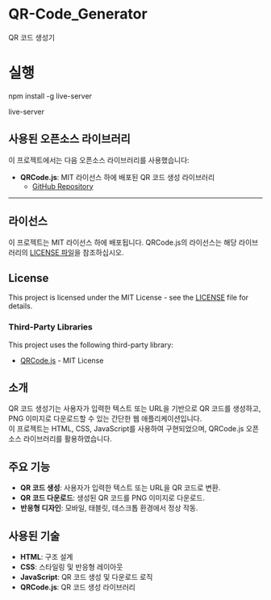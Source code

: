 # QR-Code_Generator

QR 코드 생성기


# 실행
npm install -g live-server

live-server

## 사용된 오픈소스 라이브러리

이 프로젝트에서는 다음 오픈소스 라이브러리를 사용했습니다:

- **QRCode.js**: MIT 라이선스 하에 배포된 QR 코드 생성 라이브러리
  - [GitHub Repository](https://github.com/davidshimjs/qrcodejs)

---

## 라이선스

이 프로젝트는 MIT 라이선스 하에 배포됩니다. QRCode.js의 라이선스는 해당 라이브러리의 [LICENSE 파일](https://github.com/davidshimjs/qrcodejs/blob/master/LICENSE)을 참조하십시오.


## License
This project is licensed under the MIT License - see the [LICENSE](./LICENSE) file for details.

### Third-Party Libraries
This project uses the following third-party library:
- [QRCode.js](https://github.com/davidshimjs/qrcodejs) - MIT License


## 소개
QR 코드 생성기는 사용자가 입력한 텍스트 또는 URL을 기반으로 QR 코드를 생성하고, PNG 이미지로 다운로드할 수 있는 간단한 웹 애플리케이션입니다.  
이 프로젝트는 HTML, CSS, JavaScript를 사용하여 구현되었으며, QRCode.js 오픈소스 라이브러리를 활용하였습니다.

## 주요 기능
- **QR 코드 생성**: 사용자가 입력한 텍스트 또는 URL을 QR 코드로 변환.
- **QR 코드 다운로드**: 생성된 QR 코드를 PNG 이미지로 다운로드.
- **반응형 디자인**: 모바일, 태블릿, 데스크톱 환경에서 정상 작동.

## 사용된 기술
- **HTML**: 구조 설계
- **CSS**: 스타일링 및 반응형 레이아웃
- **JavaScript**: QR 코드 생성 및 다운로드 로직
- **QRCode.js**: QR 코드 생성 라이브러리



